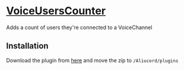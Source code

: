 # [VoiceUsersCounter](https://github.com/HypedDomi/AliucordPlugins/raw/builds/VoiceUsersCounter.zip)
Adds a count of users they're connected to a VoiceChannel

## Installation
Download the plugin from [here](https://github.com/HypedDomi/AliucordPlugins/raw/builds/VoiceUsersCounter.zip) and move the zip to `/Aliucord/plugins`
